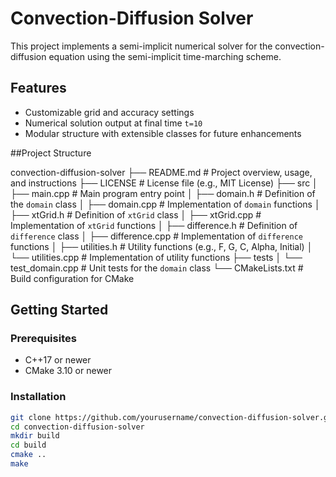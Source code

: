 # Convection-Diffusion Solver

This project implements a semi-implicit numerical solver for the convection-diffusion equation using the semi-implicit time-marching scheme.

## Features
- Customizable grid and accuracy settings
- Numerical solution output at final time `t=10`
- Modular structure with extensible classes for future enhancements

##Project Structure

convection-diffusion-solver
├── README.md               # Project overview, usage, and instructions
├── LICENSE                 # License file (e.g., MIT License)
├── src
│   ├── main.cpp            # Main program entry point
│   ├── domain.h            # Definition of the `domain` class
│   ├── domain.cpp          # Implementation of `domain` functions
│   ├── xtGrid.h            # Definition of `xtGrid` class
│   ├── xtGrid.cpp          # Implementation of `xtGrid` functions
│   ├── difference.h        # Definition of `difference` class
│   ├── difference.cpp      # Implementation of `difference` functions
│   ├── utilities.h         # Utility functions (e.g., F, G, C, Alpha, Initial)
│   └── utilities.cpp       # Implementation of utility functions
├── tests
│   └── test_domain.cpp     # Unit tests for the `domain` class
└── CMakeLists.txt          # Build configuration for CMake


## Getting Started

### Prerequisites
- C++17 or newer
- CMake 3.10 or newer

### Installation
```bash
git clone https://github.com/yourusername/convection-diffusion-solver.git
cd convection-diffusion-solver
mkdir build
cd build
cmake ..
make
